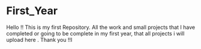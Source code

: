 # First_Year
Hello !! This is my first Repository. All the work and small projects that I have completed or going to be complete in my first year, that all projects i will upload here . Thank you !!I

